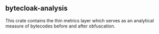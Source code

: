 ## bytecloak-analysis

This crate contains the thin metrics layer which serves as an analytical measure of bytecodes before and after obfuscation.